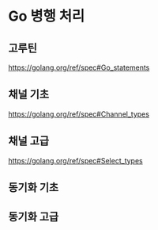 # Go 병행 처리
## 고루틴
https://golang.org/ref/spec#Go_statements

## 채널 기초
https://golang.org/ref/spec#Channel_types

## 채널 고급
https://golang.org/ref/spec#Select_types

## 동기화 기초


## 동기화 고급
